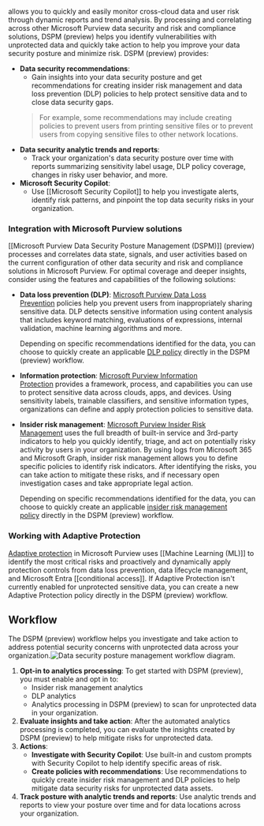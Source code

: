 allows you to quickly and easily monitor cross-cloud data and user risk through dynamic reports and trend analysis. By processing and correlating across other Microsoft Purview data security and risk and compliance solutions, DSPM (preview) helps you identify vulnerabilities with unprotected data and quickly take action to help you improve your data security posture and minimize risk. DSPM (preview) provides:

- **Data security recommendations**: 
	- Gain insights into your data security posture and get recommendations for creating insider risk management and data loss prevention (DLP) policies to help protect sensitive data and to close data security gaps. 
	>	For example, some recommendations may include creating policies to prevent users from printing sensitive files or to prevent users from copying sensitive files to other network locations.
- **Data security analytic trends and reports**: 
	- Track your organization's data security posture over time with reports summarizing sensitivity label usage, DLP policy coverage, changes in risky user behavior, and more.
- **Microsoft Security Copilot**: 
	- Use [[Microsoft Security Copilot]] to help you investigate alerts, identify risk patterns, and pinpoint the top data security risks in your organization.
### Integration with Microsoft Purview solutions
[[Microsoft Purview Data Security Posture Management (DSPM)]] (preview) processes and correlates data state, signals, and user activities based on the current configuration of other data security and risk and compliance solutions in Microsoft Purview. For optimal coverage and deeper insights, consider using the features and capabilities of the following solutions:

- **Data loss prevention (DLP)**: [Microsoft Purview Data Loss Prevention](https://learn.microsoft.com/en-us/purview/dlp-learn-about-dlp) policies help you prevent users from inappropriately sharing sensitive data. DLP detects sensitive information using content analysis that includes keyword matching, evaluations of expressions, internal validation, machine learning algorithms and more.
    
    Depending on specific recommendations identified for the data, you can choose to quickly create an applicable [DLP policy](https://learn.microsoft.com/en-us/purview/dlp-policy-design) directly in the DSPM (preview) workflow.
    
- **Information protection**: [Microsoft Purview Information Protection](https://learn.microsoft.com/en-us/purview/information-protection) provides a framework, process, and capabilities you can use to protect sensitive data across clouds, apps, and devices. Using sensitivity labels, trainable classifiers, and sensitive information types, organizations can define and apply protection policies to sensitive data.
    
- **Insider risk management**: [Microsoft Purview Insider Risk Management](https://learn.microsoft.com/en-us/purview/insider-risk-management) uses the full breadth of built-in service and 3rd-party indicators to help you quickly identify, triage, and act on potentially risky activity by users in your organization. By using logs from Microsoft 365 and Microsoft Graph, insider risk management allows you to define specific policies to identify risk indicators. After identifying the risks, you can take action to mitigate these risks, and if necessary open investigation cases and take appropriate legal action.
    
    Depending on specific recommendations identified for the data, you can choose to quickly create an applicable [insider risk management policy](https://learn.microsoft.com/en-us/purview/insider-risk-management-policy-templates) directly in the DSPM (preview) workflow.
### Working with Adaptive Protection
[Adaptive protection](https://learn.microsoft.com/en-us/purview/insider-risk-management-adaptive-protection) in Microsoft Purview uses [[Machine Learning (ML)]] to identify the most critical risks and proactively and dynamically apply protection controls from data loss prevention, data lifecycle management, and Microsoft Entra [[conditional access]]. If Adaptive Protection isn't currently enabled for unprotected sensitive data, you can create a new Adaptive Protection policy directly in the DSPM (preview) workflow.
## Workflow
The DSPM (preview) workflow helps you investigate and take action to address potential security concerns with unprotected data across your organization.![Data security posture management workflow diagram.](https://learn.microsoft.com/en-us/purview/media/dspm-workflow.png)
1. **Opt-in to analytics processing**: To get started with DSPM (preview), you must enable and opt in to:
    - Insider risk management analytics
    - DLP analytics
    - Analytics processing in DSPM (preview) to scan for unprotected data in your organization.
2. **Evaluate insights and take action**: After the automated analytics processing is completed, you can evaluate the insights created by DSPM (preview) to help mitigate risks for unprotected data.
3. **Actions**:
	- **Investigate with Security Copilot**: Use built-in and custom prompts with Security Copilot to help identify specific areas of risk.
	- **Create policies with recommendations**: Use recommendations to quickly create insider risk management and DLP policies to help mitigate data security risks for unprotected data assets.
4. **Track posture with analytic trends and reports**: Use analytic trends and reports to view your posture over time and for data locations across your organization.
### 